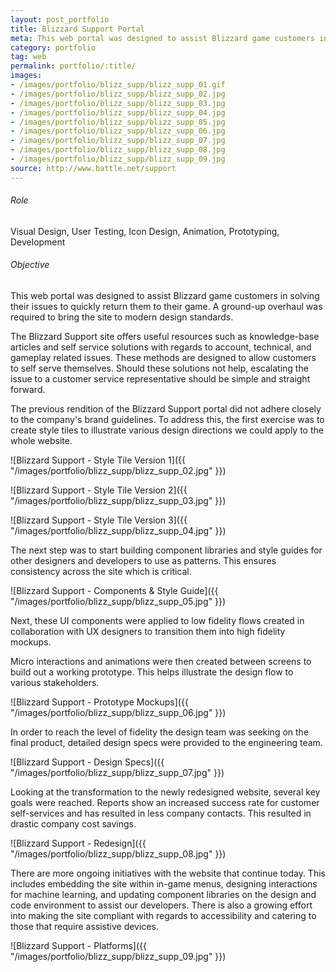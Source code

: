 ```yaml
---
layout: post_portfolio
title: Blizzard Support Portal
meta: This web portal was designed to assist Blizzard game customers in solving their issues to quickly return them to their game. A ground-up overhaul was required to bring the site to modern design standards.
category: portfolio
tag: web
permalink: portfolio/:title/
images: 
- /images/portfolio/blizz_supp/blizz_supp_01.gif
- /images/portfolio/blizz_supp/blizz_supp_02.jpg
- /images/portfolio/blizz_supp/blizz_supp_03.jpg
- /images/portfolio/blizz_supp/blizz_supp_04.jpg
- /images/portfolio/blizz_supp/blizz_supp_05.jpg
- /images/portfolio/blizz_supp/blizz_supp_06.jpg
- /images/portfolio/blizz_supp/blizz_supp_07.jpg
- /images/portfolio/blizz_supp/blizz_supp_08.jpg
- /images/portfolio/blizz_supp/blizz_supp_09.jpg
source: http://www.battle.net/support
---
```


###### Role

Visual Design, User Testing, Icon Design, Animation, Prototyping, Development

###### Objective

This web portal was designed to assist Blizzard game customers in solving their issues to quickly return them to their game. A ground-up overhaul was required to bring the site to modern design standards.

The Blizzard Support site offers useful resources such as knowledge-base articles and self service solutions with regards to account, technical, and gameplay related issues. These methods are designed to allow customers to self serve themselves. Should these solutions not help, escalating the issue to a customer service representative should be simple and straight forward.

The previous rendition of the Blizzard Support portal did not adhere closely to the company's brand guidelines. To address this, the first exercise was to create style tiles to illustrate various design directions we could apply to the whole website. 

![Blizzard Support - Style Tile Version 1]({{ "/images/portfolio/blizz_supp/blizz_supp_02.jpg" }})

![Blizzard Support - Style Tile Version 2]({{ "/images/portfolio/blizz_supp/blizz_supp_03.jpg" }})

![Blizzard Support - Style Tile Version 3]({{ "/images/portfolio/blizz_supp/blizz_supp_04.jpg" }})

The next step was to start building component libraries and style guides for other designers and developers to use as patterns. This ensures consistency across the site which is critical.

![Blizzard Support - Components & Style Guide]({{ "/images/portfolio/blizz_supp/blizz_supp_05.jpg" }})

Next, these UI components were applied to low fidelity flows created in collaboration with UX designers to transition them into high fidelity mockups. 

Micro interactions and animations were then created between screens to build out a working prototype. This helps illustrate the design flow to various stakeholders.

![Blizzard Support - Prototype Mockups]({{ "/images/portfolio/blizz_supp/blizz_supp_06.jpg" }})

In order to reach the level of fidelity the design team was seeking on the final product, detailed design specs were provided to the engineering team. 

![Blizzard Support - Design Specs]({{ "/images/portfolio/blizz_supp/blizz_supp_07.jpg" }})

Looking at the transformation to the newly redesigned website, several key goals were reached. Reports show an increased success rate for customer self-services and has resulted in less company contacts. This resulted in drastic company cost savings.

![Blizzard Support - Redesign]({{ "/images/portfolio/blizz_supp/blizz_supp_08.jpg" }})

There are more ongoing initiatives with the website that continue today. This includes embedding the site within in-game menus, designing interactions for machine learning, and updating component libraries on the design and code environment to assist our developers. There is also a growing effort into making the site compliant with regards to accessibility and catering to those that require assistive devices.

![Blizzard Support - Platforms]({{ "/images/portfolio/blizz_supp/blizz_supp_09.jpg" }})